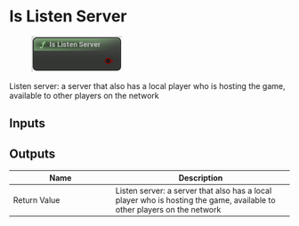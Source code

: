 # Is Listen Server

<div align="left" data-full-width="false">

<figure><img src="../../../.gitbook/assets/Is_Listen_Server.png" alt=""><figcaption></figcaption></figure>

</div>

Listen server: a server that also has a local player who is hosting the game, available to other players on the network

## Inputs

## Outputs

<table><thead><tr><th width="170">Name</th><th>Description</th></tr></thead><tbody><tr><td>Return Value</td><td>Listen server: a server that also has a local player who is hosting the game, available to other players on the network</td></tr></tbody></table>
